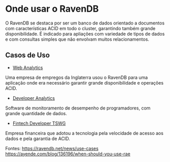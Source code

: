 # Onde usar o RavenDB
O RavenDB se destaca por ser um banco de dados orientado a documentos com características ACID em todo o cluster, garantindo também grande disponibilidade. É indicado para apliações com variedade de tipos de dados e com consultas simples que não envolvam muitos relacionamentos. 

## Casos de Uso
- [Web Analytics](https://ravendb.net/articles/big-data-document-database-etl-replication-ravendb-case-study)

Uma empresa de empregos da Inglaterra usou o RavenDB para uma aplicação onde era necessário garantir grande disponibilidade e operações ACID.
- [Developer Analytics](https://ravendb.net/articles/document-database-analytics-code-a-like-ravendb-case-study)

Software de monitoramento de desempenho de programadores, com grande quantidade de dados.

- [Fintech Developer TSWG](https://ravendb.net/articles/nosql-database-for-digital-banking-applications)

Empresa financeira que adotou a tecnologia pela velocidade de acesso aos dados e pela garantia de ACID. 

Fontes: https://ravendb.net/news/use-cases
https://ayende.com/blog/136196/when-should-you-use-rae
<!--stackedit_data:
eyJoaXN0b3J5IjpbLTkzNDI4MDE0NiwxNzk3MTU3MDg0LDExMT
k4OTA4NjksLTE0MDI4MDgxMzEsNjk3NTU5NCwtMzcwMTMxMTM5
LDE3Nzc0Nzg0NzYsMTkwNzU4NDMxNywxOTkxNzg3NjE0LDExND
UzMjIxMDksLTE5NTg0NDUxODNdfQ==
-->
